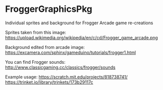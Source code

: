 # FroggerGraphicsPkg
Individual sprites and background for Frogger Arcade game re-creations

Sprites taken from this image: https://upload.wikimedia.org/wikipedia/en/c/cd/Frogger_game_arcade.png

Background edited from arcade image: https://excamera.com/sphinx/gameduino/tutorials/frogger1.html

You can find Frogger sounds: http://www.classicgaming.cc/classics/frogger/sounds

Example usage: https://scratch.mit.edu/projects/818738741/
               https://trinket.io/library/trinkets/173b29117c
